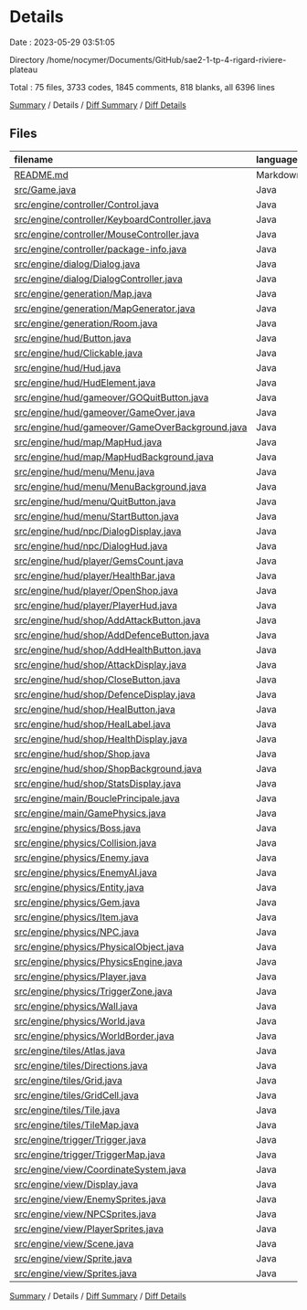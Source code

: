 # Details

Date : 2023-05-29 03:51:05

Directory /home/nocymer/Documents/GitHub/sae2-1-tp-4-rigard-riviere-plateau

Total : 75 files,  3733 codes, 1845 comments, 818 blanks, all 6396 lines

[Summary](results.md) / Details / [Diff Summary](diff.md) / [Diff Details](diff-details.md)

## Files
| filename | language | code | comment | blank | total |
| :--- | :--- | ---: | ---: | ---: | ---: |
| [README.md](/README.md) | Markdown | 59 | 0 | 34 | 93 |
| [src/Game.java](/src/Game.java) | Java | 295 | 22 | 49 | 366 |
| [src/engine/controller/Control.java](/src/engine/controller/Control.java) | Java | 7 | 29 | 8 | 44 |
| [src/engine/controller/KeyboardController.java](/src/engine/controller/KeyboardController.java) | Java | 58 | 44 | 21 | 123 |
| [src/engine/controller/MouseController.java](/src/engine/controller/MouseController.java) | Java | 71 | 25 | 9 | 105 |
| [src/engine/controller/package-info.java](/src/engine/controller/package-info.java) | Java | 1 | 24 | 3 | 28 |
| [src/engine/dialog/Dialog.java](/src/engine/dialog/Dialog.java) | Java | 45 | 24 | 3 | 72 |
| [src/engine/dialog/DialogController.java](/src/engine/dialog/DialogController.java) | Java | 11 | 9 | 2 | 22 |
| [src/engine/generation/Map.java](/src/engine/generation/Map.java) | Java | 77 | 65 | 6 | 148 |
| [src/engine/generation/MapGenerator.java](/src/engine/generation/MapGenerator.java) | Java | 307 | 90 | 27 | 424 |
| [src/engine/generation/Room.java](/src/engine/generation/Room.java) | Java | 127 | 94 | 28 | 249 |
| [src/engine/hud/Button.java](/src/engine/hud/Button.java) | Java | 19 | 11 | 4 | 34 |
| [src/engine/hud/Clickable.java](/src/engine/hud/Clickable.java) | Java | 40 | 38 | 1 | 79 |
| [src/engine/hud/Hud.java](/src/engine/hud/Hud.java) | Java | 101 | 85 | 5 | 191 |
| [src/engine/hud/HudElement.java](/src/engine/hud/HudElement.java) | Java | 8 | 10 | 2 | 20 |
| [src/engine/hud/gameover/GOQuitButton.java](/src/engine/hud/gameover/GOQuitButton.java) | Java | 33 | 7 | 8 | 48 |
| [src/engine/hud/gameover/GameOver.java](/src/engine/hud/gameover/GameOver.java) | Java | 25 | 13 | 2 | 40 |
| [src/engine/hud/gameover/GameOverBackground.java](/src/engine/hud/gameover/GameOverBackground.java) | Java | 31 | 8 | 7 | 46 |
| [src/engine/hud/map/MapHud.java](/src/engine/hud/map/MapHud.java) | Java | 19 | 12 | 3 | 34 |
| [src/engine/hud/map/MapHudBackground.java](/src/engine/hud/map/MapHudBackground.java) | Java | 68 | 9 | 13 | 90 |
| [src/engine/hud/menu/Menu.java](/src/engine/hud/menu/Menu.java) | Java | 36 | 19 | 5 | 60 |
| [src/engine/hud/menu/MenuBackground.java](/src/engine/hud/menu/MenuBackground.java) | Java | 31 | 8 | 7 | 46 |
| [src/engine/hud/menu/QuitButton.java](/src/engine/hud/menu/QuitButton.java) | Java | 33 | 7 | 8 | 48 |
| [src/engine/hud/menu/StartButton.java](/src/engine/hud/menu/StartButton.java) | Java | 37 | 9 | 7 | 53 |
| [src/engine/hud/npc/DialogDisplay.java](/src/engine/hud/npc/DialogDisplay.java) | Java | 22 | 7 | 6 | 35 |
| [src/engine/hud/npc/DialogHud.java](/src/engine/hud/npc/DialogHud.java) | Java | 18 | 12 | 4 | 34 |
| [src/engine/hud/player/GemsCount.java](/src/engine/hud/player/GemsCount.java) | Java | 34 | 10 | 8 | 52 |
| [src/engine/hud/player/HealthBar.java](/src/engine/hud/player/HealthBar.java) | Java | 93 | 28 | 15 | 136 |
| [src/engine/hud/player/OpenShop.java](/src/engine/hud/player/OpenShop.java) | Java | 39 | 10 | 8 | 57 |
| [src/engine/hud/player/PlayerHud.java](/src/engine/hud/player/PlayerHud.java) | Java | 28 | 11 | 7 | 46 |
| [src/engine/hud/shop/AddAttackButton.java](/src/engine/hud/shop/AddAttackButton.java) | Java | 39 | 9 | 7 | 55 |
| [src/engine/hud/shop/AddDefenceButton.java](/src/engine/hud/shop/AddDefenceButton.java) | Java | 39 | 9 | 7 | 55 |
| [src/engine/hud/shop/AddHealthButton.java](/src/engine/hud/shop/AddHealthButton.java) | Java | 40 | 9 | 7 | 56 |
| [src/engine/hud/shop/AttackDisplay.java](/src/engine/hud/shop/AttackDisplay.java) | Java | 14 | 9 | 4 | 27 |
| [src/engine/hud/shop/CloseButton.java](/src/engine/hud/shop/CloseButton.java) | Java | 37 | 9 | 7 | 53 |
| [src/engine/hud/shop/DefenceDisplay.java](/src/engine/hud/shop/DefenceDisplay.java) | Java | 14 | 9 | 4 | 27 |
| [src/engine/hud/shop/HealButton.java](/src/engine/hud/shop/HealButton.java) | Java | 46 | 9 | 7 | 62 |
| [src/engine/hud/shop/HealLabel.java](/src/engine/hud/shop/HealLabel.java) | Java | 33 | 8 | 9 | 50 |
| [src/engine/hud/shop/HealthDisplay.java](/src/engine/hud/shop/HealthDisplay.java) | Java | 14 | 9 | 4 | 27 |
| [src/engine/hud/shop/Shop.java](/src/engine/hud/shop/Shop.java) | Java | 28 | 12 | 3 | 43 |
| [src/engine/hud/shop/ShopBackground.java](/src/engine/hud/shop/ShopBackground.java) | Java | 18 | 7 | 7 | 32 |
| [src/engine/hud/shop/StatsDisplay.java](/src/engine/hud/shop/StatsDisplay.java) | Java | 34 | 13 | 7 | 54 |
| [src/engine/main/BouclePrincipale.java](/src/engine/main/BouclePrincipale.java) | Java | 50 | 23 | 18 | 91 |
| [src/engine/main/GamePhysics.java](/src/engine/main/GamePhysics.java) | Java | 13 | 5 | 4 | 22 |
| [src/engine/physics/Boss.java](/src/engine/physics/Boss.java) | Java | 11 | 7 | 3 | 21 |
| [src/engine/physics/Collision.java](/src/engine/physics/Collision.java) | Java | 36 | 19 | 13 | 68 |
| [src/engine/physics/Enemy.java](/src/engine/physics/Enemy.java) | Java | 50 | 14 | 12 | 76 |
| [src/engine/physics/EnemyAI.java](/src/engine/physics/EnemyAI.java) | Java | 37 | 18 | 13 | 68 |
| [src/engine/physics/Entity.java](/src/engine/physics/Entity.java) | Java | 67 | 60 | 24 | 151 |
| [src/engine/physics/Gem.java](/src/engine/physics/Gem.java) | Java | 27 | 9 | 7 | 43 |
| [src/engine/physics/Item.java](/src/engine/physics/Item.java) | Java | 14 | 7 | 5 | 26 |
| [src/engine/physics/NPC.java](/src/engine/physics/NPC.java) | Java | 57 | 29 | 18 | 104 |
| [src/engine/physics/PhysicalObject.java](/src/engine/physics/PhysicalObject.java) | Java | 52 | 59 | 22 | 133 |
| [src/engine/physics/PhysicsEngine.java](/src/engine/physics/PhysicsEngine.java) | Java | 160 | 12 | 23 | 195 |
| [src/engine/physics/Player.java](/src/engine/physics/Player.java) | Java | 121 | 68 | 38 | 227 |
| [src/engine/physics/TriggerZone.java](/src/engine/physics/TriggerZone.java) | Java | 21 | 24 | 7 | 52 |
| [src/engine/physics/Wall.java](/src/engine/physics/Wall.java) | Java | 18 | 12 | 6 | 36 |
| [src/engine/physics/World.java](/src/engine/physics/World.java) | Java | 64 | 63 | 24 | 151 |
| [src/engine/physics/WorldBorder.java](/src/engine/physics/WorldBorder.java) | Java | 9 | 3 | 5 | 17 |
| [src/engine/tiles/Atlas.java](/src/engine/tiles/Atlas.java) | Java | 64 | 51 | 12 | 127 |
| [src/engine/tiles/Directions.java](/src/engine/tiles/Directions.java) | Java | 12 | 9 | 4 | 25 |
| [src/engine/tiles/Grid.java](/src/engine/tiles/Grid.java) | Java | 137 | 81 | 26 | 244 |
| [src/engine/tiles/GridCell.java](/src/engine/tiles/GridCell.java) | Java | 34 | 40 | 12 | 86 |
| [src/engine/tiles/Tile.java](/src/engine/tiles/Tile.java) | Java | 38 | 39 | 6 | 83 |
| [src/engine/tiles/TileMap.java](/src/engine/tiles/TileMap.java) | Java | 92 | 57 | 7 | 156 |
| [src/engine/trigger/Trigger.java](/src/engine/trigger/Trigger.java) | Java | 5 | 3 | 1 | 9 |
| [src/engine/trigger/TriggerMap.java](/src/engine/trigger/TriggerMap.java) | Java | 44 | 17 | 3 | 64 |
| [src/engine/view/CoordinateSystem.java](/src/engine/view/CoordinateSystem.java) | Java | 18 | 28 | 7 | 53 |
| [src/engine/view/Display.java](/src/engine/view/Display.java) | Java | 64 | 37 | 29 | 130 |
| [src/engine/view/EnemySprites.java](/src/engine/view/EnemySprites.java) | Java | 60 | 23 | 18 | 101 |
| [src/engine/view/NPCSprites.java](/src/engine/view/NPCSprites.java) | Java | 55 | 9 | 14 | 78 |
| [src/engine/view/PlayerSprites.java](/src/engine/view/PlayerSprites.java) | Java | 68 | 55 | 25 | 148 |
| [src/engine/view/Scene.java](/src/engine/view/Scene.java) | Java | 42 | 32 | 3 | 77 |
| [src/engine/view/Sprite.java](/src/engine/view/Sprite.java) | Java | 35 | 32 | 9 | 76 |
| [src/engine/view/Sprites.java](/src/engine/view/Sprites.java) | Java | 29 | 48 | 17 | 94 |

[Summary](results.md) / Details / [Diff Summary](diff.md) / [Diff Details](diff-details.md)